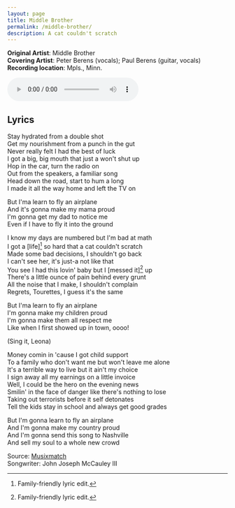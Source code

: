 ```yaml
---
layout: page
title: Middle Brother
permalink: /middle-brother/
description: A cat couldn't scratch
---
```

**Original Artist**: Middle Brother<br>
**Covering Artist**: Peter Berens (vocals); Paul Berens (guitar, vocals)<br>
**Recording location**: Mpls., Minn.

<audio id="player" controls>
  <source src="/assets/songs/middle.brother.mp3" type="audio/mp3" />
</audio>

## Lyrics

Stay hydrated from a double shot<br>
Get my nourishment from a punch in the gut<br>
Never really felt I had the best of luck<br>
I got a big, big mouth that just a won't shut up<br>
Hop in the car, turn the radio on<br>
Out from the speakers, a familiar song<br>
Head down the road, start to hum a long<br>
I made it all the way home and left the TV on

But I'ma learn to fly an airplane<br>
And it's gonna make my mama proud<br>
I'm gonna get my dad to notice me<br>
Even if I have to fly it into the ground

I know my days are numbered but I'm bad at math<br>
I got a [life][^1] so hard that a cat couldn't scratch<br>
Made some bad decisions, I shouldn't go back<br>
I can't see her, it's just-a not like that<br>
You see I had this lovin' baby but I [messed it][^1] up<br>
There's a little ounce of pain behind every grunt<br>
All the noise that I make, I shouldn't complain<br>
Regrets, Tourettes, I guess it's the same

But I'ma learn to fly an airplane<br>
I'm gonna make my children proud<br>
I'm gonna make them all respect me<br>
Like when I first showed up in town, oooo!

(Sing it, Leona)

Money comin in 'cause I got child support<br>
To a family who don't want me but won't leave me alone<br>
It's a terrible way to live but it ain't my choice<br>
I sign away all my earnings on a little invoice<br>
Well, I could be the hero on the evening news<br>
Smilin' in the face of danger like there's nothing to lose<br>
Taking out terrorists before it self detonates<br>
Tell the kids stay in school and always get good grades

But I'm gonna learn to fly an airplane<br>
And I'm gonna make my country proud<br>
And I'm gonna send this song to Nashville<br>
And sell my soul to a whole new crowd

[^1]: Family-friendly lyric edit.

<span class="muted small">Source: </span><a class="muted small" href="https://www.musixmatch.com/lyrics/Middle-Brother/Middle-Brother" target="_blank">Musixmatch</a><br>
<span class="muted small">Songwriter: John Joseph McCauley III</span>